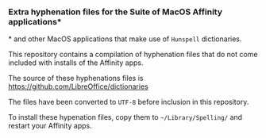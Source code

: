 ### Extra hyphenation files for the Suite of MacOS Affinity applications*
\* and other MacOS applications that make use of `Hunspell` dictionaries.

This repository contains a compilation of hyphenation files that do not come included with installs of the Affinity apps.

The source of these hyphenations files is https://github.com/LibreOffice/dictionaries

The files have been converted to `UTF-8` before inclusion in this repository.

To install these hypenation files, copy them to `~/Library/Spelling/` and restart your Affinity apps.
